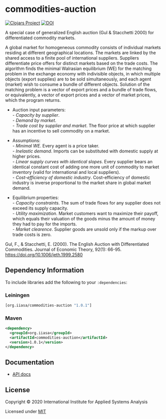 # commodities-auction

[![Clojars Project](https://img.shields.io/clojars/v/org.iiasa/commodities-auction.svg)](https://clojars.org/org.iiasa/commodities-auction)
[![DOI](https://zenodo.org/badge/272511187.svg)](https://zenodo.org/badge/latestdoi/272511187)

A special case of generalized English auction (Gul & Stacchetti 2000) for differentiated commodity markets.

A global market for homogeneous commodity consists of individual markets residing at different geographical locations. 
The markets are linked by the shared access to a finite pool of international suppliers. 
Suppliers differentiate price offers for distinct markets based on the trade costs.
The algorithm finds the minimal Walrasian equilibrium (WE) for the matching problem in the exchange economy with indivisible objects, 
in which multiple objects (export supplies) are to be sold simultaneously, and each agent (market) wish to consume a bundle of different objects.
Solution of the matching problem is a vector of export prices and a bundle of trade flows, or equivalently, a vector of export prices and a vector of market prices, which the program returns.

* Auction input parameters:  
  \- *Capacity by supplier*.  
  \- *Demand by market*.  
  \- *Trade cost by supplier and market*. The floor price at which supplier has an incentive to sell commodity on a market.

* Assumptions:  
  \- *Minimal WE*. Every agent is a price taker.  
  \- *Inelastic demand*. Imports can be substituted with domestic supply at higher prices.  
  \- *Linear supply curves with identical slopes*. Every supplier bears an identical constant cost of adding one more unit of commodity to market inventory (valid for international and local suppliers).  
  \- *Cost-efficiency of domestic industry*. Cost-efficiency of domestic industry is inverse proportional to the market share in global market demand. 

* Equilibrium properties:  
  \- *Capacity constraints*. The sum of trade flows for any supplier does not exceed its supply capacity.  
  \- *Utility maximization*. Market customers want to maximize their payoff, which equals their valuation of the goods minus the amount of money they had to pay for the imports.  
  \- *Market clearence*. Supplier goods are unsold only if the markup over trade costs is zero.

Gul, F., & Stacchetti, E. (2000). The English Auction with Differentiated Commodities. Journal of Economic Theory, 92(1): 66-95. https://doi.org/10.1006/jeth.1999.2580

## Dependency Information

To include libraries add the following to your `:dependencies`:

### Leiningen
```clj
[org.iiasa/commodities-auction "1.0.1"]
```

### Maven

```xml
<dependency>
  <groupId>org.iiasa</groupId>
  <artifactId>commodities-auction</artifactId>
  <version>1.0.1</version>
</dependency>
```

## Documentation

* [API docs](https://shchipts.github.io/commodities-auction/)

## License

Copyright © 2020 International Institute for Applied Systems Analysis

Licensed under [MIT](http://opensource.org/licenses/MIT)
